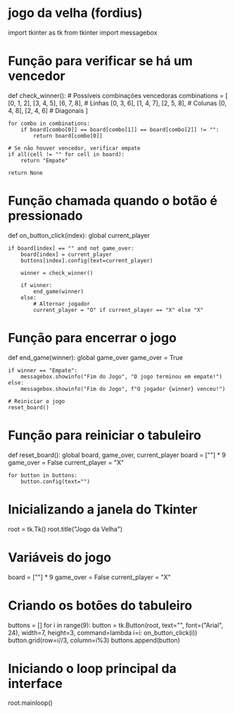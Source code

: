 # jogo da velha (fordius)

import tkinter as tk
from tkinter import messagebox

# Função para verificar se há um vencedor
def check_winner():
    # Possíveis combinações vencedoras
    combinations = [
        [0, 1, 2], [3, 4, 5], [6, 7, 8],  # Linhas
        [0, 3, 6], [1, 4, 7], [2, 5, 8],  # Colunas
        [0, 4, 8], [2, 4, 6]              # Diagonais
    ]
    
    for combo in combinations:
        if board[combo[0]] == board[combo[1]] == board[combo[2]] != "":
            return board[combo[0]]
    
    # Se não houver vencedor, verificar empate
    if all(cell != "" for cell in board):
        return "Empate"
    
    return None

# Função chamada quando o botão é pressionado
def on_button_click(index):
    global current_player
    
    if board[index] == "" and not game_over:
        board[index] = current_player
        buttons[index].config(text=current_player)
        
        winner = check_winner()
        
        if winner:
            end_game(winner)
        else:
            # Alternar jogador
            current_player = "O" if current_player == "X" else "X"

# Função para encerrar o jogo
def end_game(winner):
    global game_over
    game_over = True
    
    if winner == "Empate":
        messagebox.showinfo("Fim do Jogo", "O jogo terminou em empate!")
    else:
        messagebox.showinfo("Fim do Jogo", f"O jogador {winner} venceu!")
    
    # Reiniciar o jogo
    reset_board()

# Função para reiniciar o tabuleiro
def reset_board():
    global board, game_over, current_player
    board = [""] * 9
    game_over = False
    current_player = "X"
    
    for button in buttons:
        button.config(text="")

# Inicializando a janela do Tkinter
root = tk.Tk()
root.title("Jogo da Velha")

# Variáveis do jogo
board = [""] * 9
game_over = False
current_player = "X"

# Criando os botões do tabuleiro
buttons = []
for i in range(9):
    button = tk.Button(root, text="", font=("Arial", 24), width=7, height=3, command=lambda i=i: on_button_click(i))
    button.grid(row=i//3, column=i%3)
    buttons.append(button)

# Iniciando o loop principal da interface
root.mainloop()
